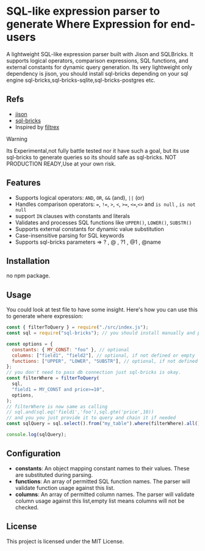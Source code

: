 # SQL-like expression parser to generate Where Expression for end-users

A lightweight SQL-like expression parser built with Jison and SQLBricks. It supports logical operators, comparison expressions, SQL functions, and external constants for dynamic query generation.
Its very lightweight only dependency is jison, you should install sql-bricks depending on your sql engine sql-bricks,sql-bricks-sqlite,sql-bricks-postgres etc.

## Refs

- [jison](https://github.com/zaach/jison)
- [sql-bricks](https://github.com/cshaa/filtrex/)
- Inspired by [filtrex](https://github.com/cshaa/filtrex/)

> [!WARNING]
> Its Experimental,not fully battle tested nor it have such a goal, but its use sql-bricks to generate queries so its should safe as sql-bricks. NOT PRODUCTION READY,Use at your own risk.

## Features

- Supports logical operators: `AND`, `OR`, `&&` (and), `||` (or)
- Handles comparison operators: `=`, `!=`, `>`, `<`, `>=`, `<=`,`<>` and `is null` , `is not null`
- support `IN` clauses with constants and literals
- Validates and processes SQL functions like `UPPER()`, `LOWER()`, `SUBSTR()`
- Supports external constants for dynamic value substitution
- Case-insensitive parsing for SQL keywords
- Supports sql-bricks parameters => ? , @ , ?1 , @1 , @name

## Installation

no npm package.

## Usage

You could look at test file to have some insight.
Here's how you can use this to generate where expression:

```javascript
const { filterToQuery } = require("./src/index.js");
const sql = require("sql-bricks"); // you should install manually and provide it to this library because sql-bricks has diffrent repos for each engine, sqlite,postgres etc. and it matters

const options = {
  constants: { MY_CONST: "foo" }, // optional
  columns: ["field1", "field2"], // optional, if not defined or empty  all fields allowed.
  functions: ["UPPER", "LOWER", "SUBSTR"], // optional, if not defined or empty no functions allowed.
};
// you don't need to pass db connection just sql-bricks is okay.
const filterWhere = filterToQuery(
  sql,
  "field1 = MY_CONST and price>=10",
  options,
);
// filterWhere is now same as calling
// sql.and(sql.eq('field1','foo'),sql.gte('price',10))
// and you you just provide it to query and chain it if needed
const sqlQuery = sql.select().from("my_table").where(filterWhere).all();

console.log(sqlQuery);
```

## Configuration

- **constants**: An object mapping constant names to their values. These are substituted during parsing.
- **functions**: An array of permitted SQL function names. The parser will validate function usage against this list.
- **columns**: An array of permitted column names. The parser will validate column usage against this list,empty list means columns will not be checked.

## License

This project is licensed under the MIT License.
